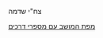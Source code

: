 צח"י שדמה

[מפת המושב עם מספרי דרכים](https://liorhass.github.io/Zahi_Shdema/Shdema_Satellite_Map_v2.jpg)
